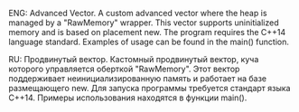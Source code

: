 ENG:
Advanced Vector. 
A custom advanced vector where the heap is managed by a "RawMemory" wrapper. 
This vector supports uninitialized memory and is based on placement new.
The program requires the C++14 language standard. 
Examples of usage can be found in the main() function.

RU: 
Продвинутый вектор.
Кастомный продвинутый вектор, куча которого управляется оберткой "RawMemory". 
Этот вектор поддерживает неинициализированную память и работает на базе размещающего new.
Для запуска программы требуется стандарт языка C++14.
Примеры использования находятся в функции main().
